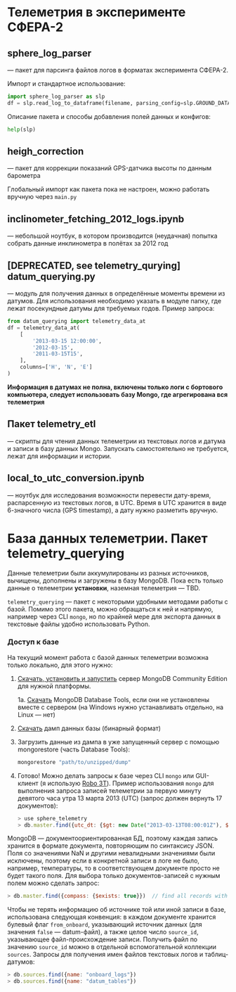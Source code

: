 # Телеметрия в эксперименте СФЕРА-2

## sphere_log_parser

— пакет для парсинга файлов логов в форматах эксперимента СФЕРА-2.

Импорт и стандартное использование:

```python
import sphere_log_parser as slp
df = slp.read_log_to_dataframe(filename, parsing_config=slp.GROUND_DATA_CONFIG, logging=True)
```

Описание пакета и способы добавления полей данных и конфигов:

```python
help(slp)
```

## heigh_correction

— пакет для коррекции показаний GPS-датчика высоты по данным барометра

Глобальный импорт как пакета пока не настроен, можно работать вручную через `main.py`

## inclinometer_fetching_2012_logs.ipynb

— небольшой ноутбук, в котором производится (неудачная) попытка собрать данные инклинометра в полётах за 2012 год

## [DEPRECATED, see telemetry_qurying] datum_querying.py

— модуль для получения данных в определённые моменты времени из датумов. Для использования необходимо указать в модуле папку, где лежат посекундные датумы для требуемых годов. Пример запроса:

```python
from datum_querying import telemetry_data_at
df = telemetry_data_at(
    [
        '2013-03-15 12:00:00',
        '2012-03-15',
        '2011-03-15T15',
    ],
    columns=['H', 'N', 'E']
)
```

**Информация в датумах не полна, включены только логи с бортового компьютера, следует использовать базу Mongo, где агрегирована вся телеметрия**

## Пакет telemetry_etl

— скрипты для чтения данных телеметрии из текстовых логов и датума и записи в базу данных Mongo. Запускать самостоятельно не требуется, лежат для информации и истории.

## local_to_utc_conversion.ipynb

— ноутбук для исследования возможности перевести дату-время, распарсенную из текстовых логов, в UTC. Время в UTC хранится в виде 6-значного числа (GPS timestamp), а дату нужно разметить вручную.

# База данных телеметрии. Пакет telemetry_querying

Данные телеметрии были аккумулированы из разных источников, вычищены, дополнены и загружены в базу MongoDB. Пока есть только данные о телеметрии **установки**, наземная телеметрия — TBD.

`telemetry_querying` — пакет с некоторыми удобными методами работы с базой. Помимо этого пакета, можно обращаться к ней и напрямую, например через CLI `mongo`, но по крайней мере для экспорта данных в текстовые файлы удобно использовать Python.

### Доступ к базе

На текущий момент работа с базой данных телеметрии возможна только локально, для этого нужно:

1. [Скачать, установить и запустить](https://docs.mongodb.com/manual/installation/#mongodb-community-edition-installation-tutorials) сервер MongoDB Community Edition для нужной платформы.

    1a. [Скачать](https://www.mongodb.com/try/download/database-tools) MongoDB Database Tools, если они не установлены вместе с сервером (на Windows нужно устанавливать отдельно, на Linux — нет)

2. [Скачать](https://drive.google.com/file/d/1z9shxr1YIpbffB45a05nW_UU-JzTjCO5/view?usp=sharing) дамп данных базы (бинарный формат)

3. Загрузить данные из дампа в уже запущенный сервер с помощью mongorestore (часть Database Tools):

    ```bash
    mongorestore "path/to/unzipped/dump"
    ```

4. Готово! Можно делать запросы к базе через CLI `mongo` или GUI-клиент (я использую [Robo 3T](https://robomongo.org/)). Пример использования `mongo` для выполнения запроса записей телеметрии за первую минуту девятого часа утра 13 марта 2013 (UTC) (запрос должен вернуть 17 документов):

    ```javascript
    > use sphere_telemetry
    > db.master.find({utc_dt: {$gt: new Date("2013-03-13T08:00:01Z"), $lt: new Date("2013-03-13T08:01:01Z")}})
    ```

MongoDB — документоориентированная БД, поэтому каждая запись хранится в формате документа, повторяющим по синтаксису JSON. Поля со значениями NaN и другими невалидными значениями были исключены, поэтому если в конкретной записи в логе не было, например, температуры, то в соответствующем документе просто не будет такого поля. Для выбора только документов-записей с нужным полем можно сделать запрос:

```javascript
> db.master.find({compass: {$exists: true}})  // find all records with compass data
```

Чтобы не терять информацию об источнике той или иной записи в базе, использована следующая конвенция: в каждом документе хранится булевый флаг `from_onboard`, указывающий источник данных (для значения `false` — datum-файл), а также целое число `source_id`, указывающее файл-происхождение записи. Получить файл по значению `source_id` можно в отдельной вспомогательной коллекции `sources`. Запросы для получения имен файлов текстовых логов и таблиц-датумов:

```javascript
> db.sources.find({name: "onboard_logs"})
> db.sources.find({name: "datum_tables"})
```
